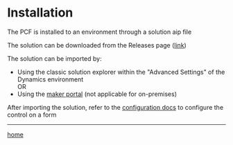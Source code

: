 # Installation

The PCF is installed to an environment through a solution aip file

The solution can be downloaded from the Releases page
([link](https://github.com/cathalnoonan/d365-pcf-imagecontrol/releases))

The solution can be imported by:
- Using the classic solution explorer within the "Advanced Settings" of the Dynamics environment\
  OR
- Using the [maker portal](https://make.powerapps.com) (not applicable for on-premises)

After importing the solution, refer to the [configuration docs](./configuration.md) to configure the control on a form

---

[home](../readme.md)